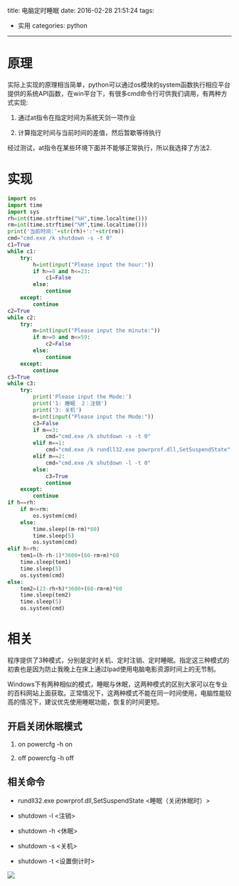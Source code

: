 title: 电脑定时睡眠
date: 2016-02-28 21:51:24
tags: 
- 实用
categories: python
---

# 原理 #

实际上实现的原理相当简单，python可以通过os模块的system函数执行相应平台提供的系统API函数，在win平台下，有很多cmd命令行可供我们调用，有两种方式实现:

1. 通过at指令在指定时间为系统天剑一项作业

2. 计算指定时间与当前时间的差值，然后暂歇等待执行

经过测试，at指令在某些环境下面并不能够正常执行，所以我选择了方法2.

<!--more-->

# 实现 #

```python
import os
import time
import sys
rh=int(time.strftime("%H",time.localtime()))
rm=int(time.strftime("%M",time.localtime()))
print('当前时间:'+str(rh)+':'+str(rm))
cmd="cmd.exe /k shutdown -s -t 0"
c1=True
while c1:
    try:
        h=int(input("Please input the hour:"))
        if h>=0 and h<=23:
            c1=False
        else:
            continue
    except:
        continue
c2=True
while c2:
    try:
        m=int(input("Please input the minute:"))
        if m>=0 and m<=59:
            c2=False
        else:
            continue
    except:
        continue
c3=True
while c3:
    try:
        print('Please input the Mode:')
        print('1: 睡眠  2：注销')
        print('3: 关机')
        m=int(input("Please input the Mode:"))
        c3=False
        if m==3:
            cmd="cmd.exe /k shutdown -s -t 0"
        elif m==1:
            cmd="cmd.exe /k rundll32.exe powrprof.dll,SetSuspendState"
        elif m==2:
            cmd="cmd.exe /k shutdown -l -t 0"
        else:
            c3=True
            continue
    except:
        continue
if h==rh:
    if m<=rm:
        os.system(cmd)
    else:
        time.sleep((m-rm)*60)
        time.sleep(5)
        os.system(cmd)
elif h>rh:
    tem1=(h-rh-1)*3600+(60-rm+m)*60
    time.sleep(tem1)
    time.sleep(5)
    os.system(cmd)
else:
    tem2=(23-rh+h)*3600+(60-rm+m)*60
    time.sleep(tem2)
    time.sleep(5)
    os.system(cmd)

```

# 相关 #

程序提供了3种模式，分别是定时关机、定时注销、定时睡眠。指定这三种模式的初衷也是因为防止我晚上在床上通过Ipad使用电脑电影资源时间上的无节制。

Windows下有两种相似的模式，睡眠与休眠，这两种模式的区别大家可以在专业的百科网站上面获取。正常情况下，这两种模式不能在同一时间使用，电脑性能较高的情况下，建议优先使用睡眠功能，恢复的时间更短。

## 开启关闭休眠模式 ##

1. on    powercfg  -h on

2. off   powercfg  -h off

## 相关命令 ##

- rundll32.exe powrprof.dll,SetSuspendState  <睡眠（关闭休眠时）>
 
- shutdown -l       <注销>

- shutdown -h       <休眠>

- shutdown -s       <关机>

- shutdown -t       <设置倒计时>

![](http://7xowaa.com1.z0.glb.clouddn.com/poweroff.png)